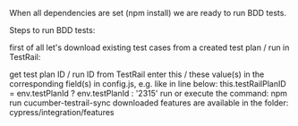 When all dependencies are set (npm install) we are ready to run BDD tests.

Steps to run BDD tests:

first of all let's download existing test cases from a created test plan / run in TestRail:

get test plan ID / run ID from TestRail
enter this / these value(s) in the corresponding field(s) in config.js, e.g. like in line below:
this.testRailPlanID = env.testPlanId ? env.testPlanId : '2315'
run or execute the command: npm run cucumber-testrail-sync
downloaded features are available in the folder: cypress/integration/features